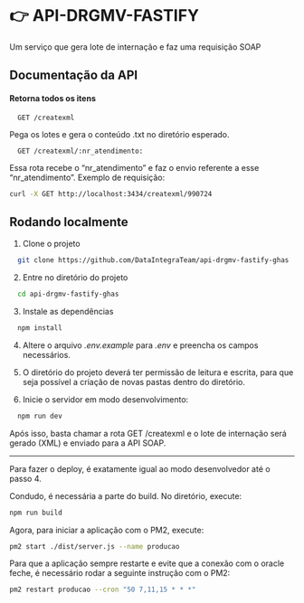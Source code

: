 
# :point_right:	 API-DRGMV-FASTIFY

Um serviço que gera lote de internação e faz uma requisição SOAP 



## Documentação da API

#### Retorna todos os itens

```http
  GET /createxml
```

Pega os lotes e gera o conteúdo .txt no diretório esperado.

```http
  GET /createxml/:nr_atendimento:

```
Essa rota recebe o “nr_atendimento” e faz o envio referente a esse “nr_atendimento”.
Exemplo de requisição:
```bash
curl -X GET http://localhost:3434/createxml/990724
```


## Rodando localmente

1. Clone o projeto

```bash
  git clone https://github.com/DataIntegraTeam/api-drgmv-fastify-ghas
```

2. Entre no diretório do projeto

```bash
  cd api-drgmv-fastify-ghas
```

3. Instale as dependências

```bash
  npm install
```

4. Altere o arquivo *.env.example* para *.env* e preencha os campos necessários.

5. O diretório do projeto deverá ter permissão de leitura e escrita, para que seja possível a criação de novas pastas dentro do diretório.

6. Inicie o servidor em modo desenvolvimento:

```bash
  npm run dev
```
Após isso, basta chamar a rota GET /createxml e o lote de internação será gerado (XML) e enviado para a API SOAP.



------------------------------------------------------------------------------------------------------------------------



Para fazer o deploy, é exatamente igual ao modo desenvolvedor até o passo 4. 

Condudo, é necessária a parte do build.
No diretório, execute:
```bash
npm run build
```

Agora, para iniciar a aplicação com o PM2, execute:

```bash
pm2 start ./dist/server.js --name producao
```

Para que a aplicação sempre restarte e evite que a conexão com o oracle feche, é necessário rodar a seguinte instrução com o PM2:

```bash
pm2 restart producao --cron "50 7,11,15 * * *"
```
